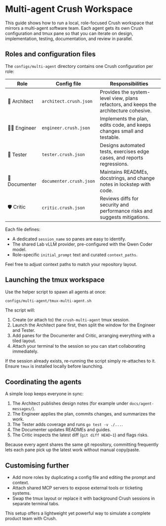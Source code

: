 # Multi-agent Crush Workspace

This guide shows how to run a local, role-focused Crush workspace that mirrors a multi-agent software team. Each agent gets its own Crush configuration and tmux pane so that you can iterate on design, implementation, testing, documentation, and review in parallel.

## Roles and configuration files

The `configs/multi-agent` directory contains one Crush configuration per role:

| Role | Config file | Responsibilities |
| --- | --- | --- |
| 🧭 Architect | `architect.crush.json` | Provides the system-level view, plans refactors, and keeps the architecture cohesive. |
| 🧑‍💻 Engineer | `engineer.crush.json` | Implements the plan, edits code, and keeps changes small and testable. |
| 🧪 Tester | `tester.crush.json` | Designs automated tests, exercises edge cases, and reports regressions. |
| 🧾 Documenter | `documenter.crush.json` | Maintains READMEs, docstrings, and change notes in lockstep with code. |
| 🛡️ Critic | `critic.crush.json` | Reviews diffs for security and performance risks and suggests mitigations. |

Each file defines:

- A dedicated `session_name` so panes are easy to identify.
- The shared Lab vLLM provider, pre-configured with the Qwen Coder model.
- Role-specific `initial_prompt` text and curated `context_paths`.

Feel free to adjust context paths to match your repository layout.

## Launching the tmux workspace

Use the helper script to spawn all agents at once:

```bash
configs/multi-agent/tmux-multi-agent.sh
```

The script will:

1. Create (or attach to) the `crush-multi-agent` tmux session.
2. Launch the Architect pane first, then split the window for the Engineer and Tester.
3. Add panes for the Documenter and Critic, arranging everything with a tiled layout.
4. Attach your terminal to the session so you can start collaborating immediately.

If the session already exists, re-running the script simply re-attaches to it. Ensure `tmux` is installed locally before launching.

## Coordinating the agents

A simple loop keeps everyone in sync:

1. The Architect publishes design notes (for example under `docs/agent-messages/`).
2. The Engineer applies the plan, commits changes, and summarizes the work.
3. The Tester adds coverage and runs `go test -v ./...`.
4. The Documenter updates READMEs and guides.
5. The Critic inspects the latest diff (`git diff HEAD~1`) and flags risks.

Because every agent shares the same git repository, committing frequently lets each pane pick up the latest work without manual copy/paste.

## Customising further

- Add more roles by duplicating a config file and editing the prompt and context.
- Attach shared MCP servers to expose external tools or ticketing systems.
- Swap the tmux layout or replace it with background Crush sessions in separate terminal tabs.

This setup offers a lightweight yet powerful way to simulate a complete product team with Crush.
